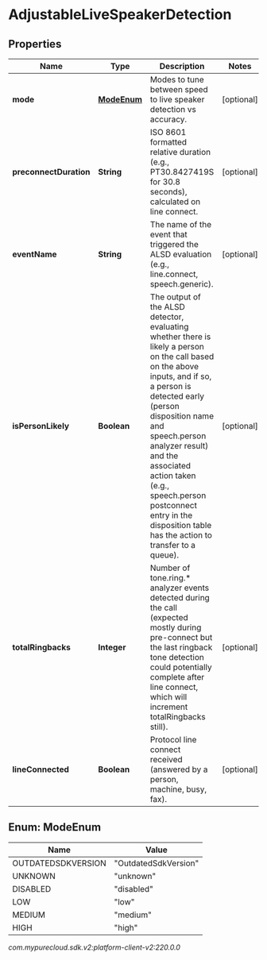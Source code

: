 # AdjustableLiveSpeakerDetection


## Properties

| Name | Type | Description | Notes |
| ------------ | ------------- | ------------- | ------------- |
| **mode** | [**ModeEnum**](#Enum--ModeEnum) | Modes to tune between speed to live speaker detection vs accuracy. |  [optional] |
| **preconnectDuration** | **String** | ISO 8601 formatted relative duration (e.g., PT30.8427419S for 30.8 seconds), calculated on line connect. |  [optional] |
| **eventName** | **String** | The name of the event that triggered the ALSD evaluation (e.g., line.connect, speech.generic). |  [optional] |
| **isPersonLikely** | **Boolean** | The output of the ALSD detector, evaluating whether there is likely a person on the call based on the above inputs, and if so, a person is detected early (person disposition name and speech.person analyzer result) and the associated action taken (e.g., speech.person postconnect entry in the disposition table has the action to transfer to a queue). |  [optional] |
| **totalRingbacks** | **Integer** | Number of tone.ring.* analyzer events detected during the call (expected mostly during pre-connect but the last ringback tone detection could potentially complete after line connect, which will increment totalRingbacks still). |  [optional] |
| **lineConnected** | **Boolean** | Protocol line connect received (answered by a person, machine, busy, fax). |  [optional] |


## Enum: ModeEnum

| Name | Value |
| ---- | ----- |
| OUTDATEDSDKVERSION | &quot;OutdatedSdkVersion&quot; | 
| UNKNOWN | &quot;unknown&quot; | 
| DISABLED | &quot;disabled&quot; | 
| LOW | &quot;low&quot; | 
| MEDIUM | &quot;medium&quot; | 
| HIGH | &quot;high&quot; | 




_com.mypurecloud.sdk.v2:platform-client-v2:220.0.0_
